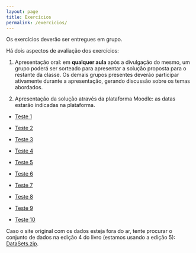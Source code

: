 ```yaml
---
layout: page
title: Exercícios
permalink: /exercicios/
---
```



Os exercícios deverão ser entregues em grupo. 

Há dois aspectos de avaliação dos exercícios:

1. Apresentação oral: em **qualquer aula** após a divulgação do mesmo, um grupo poderá ser sorteado para apresentar a solução proposta para o restante da classe.
Os demais grupos presentes deverão participar ativamente durante a apresentação, gerando discussão sobre os temas abordados.

2. Apresentação da solução através da plataforma Moodle: as datas estarão indicadas na plataforma. 



* [Teste 1](Teste01.html)

* [Teste 2](Teste02.html)

* [Teste 3](Teste03.html)

* [Teste 4](Teste04.html)

* [Teste 5](Teste05.html)

* [Teste 6](Teste06.html)

* [Teste 7](Teste07.html)

* [Teste 8](Teste08.html)

* [Teste 9](Teste09.html)

* [Teste 10](Teste10.html)


Caso o site original com os dados esteja fora do ar, tente procurar o conjunto de dados na edição 4 do livro (estamos usando a edição 5): [DataSets.zip](DataSets.zip).